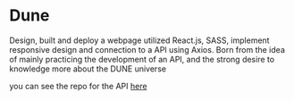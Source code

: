 # Dune

Design, built and deploy a webpage utilized React.js, SASS, implement responsive design and connection to a API using Axios. Born from the idea of mainly practicing the development of an API, and the strong desire to knowledge more about the DUNE universe

you can see the repo for the API [here](https://github.com/JapCode/dune-api)
